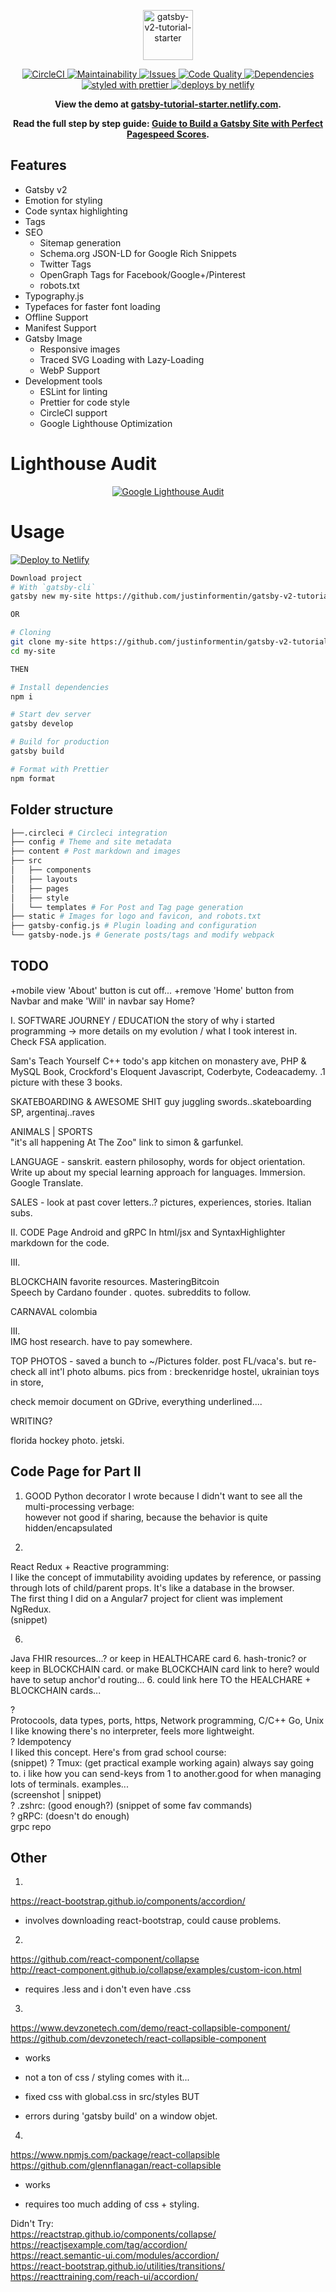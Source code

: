 <p align="center">
  <a href="https://github.com/justinformentin/gatsby-v2-tutorial-starter">
    <img
      src="https://i.imgur.com/mW3HLrn.png"
      height="80"
      alt="gatsby-v2-tutorial-starter"
      title="Gatsby v2 Tutorial Starter"
    />
  </a>
</p>

<p align="center">
  <a href="https://circleci.com/gh/justinformentin/gatsby-v2-tutorial-starter">
    <img
      src="https://circleci.com/gh/justinformentin/gatsby-v2-tutorial-starter.svg?style=svg"
      alt="CircleCI"
    />
  </a>
  <a href="https://codeclimate.com/github/justinformentin/gatsby-v2-tutorial-starter">
    <img
      src="https://codeclimate.com/github/justinformentin/gatsby-v2-tutorial-starter/badges/gpa.svg"
      alt="Maintainability"
    />
  </a>
  <a href="https://codeclimate.com/github/justinformentin/gatsby-v2-tutorial-starter">
    <img
      src="https://codeclimate.com/github/justinformentin/gatsby-v2-tutorial-starter/badges/issue_count.svg"
      alt="Issues"
    />
  </a>
  <a href="https://www.codacy.com/app/justinformentin/gatsby-v2-tutorial-starter?utm_source=github.com&amp;utm_medium=referral&amp;utm_content=justinformentin/gatsby-v2-tutorial-starter&amp;utm_campaign=Badge_Grade">
    <img
      src="https://api.codacy.com/project/badge/Grade/c910ab2b18a24dde80cfc05b73c908aa"
      alt="Code Quality"
    />
  </a>
  <a href="https://david-dm.org/justinformentin/gatsby-v2-tutorial-starter">
    <img
      src="https://img.shields.io/david/justinformentin/gatsby-v2-tutorial-starter.svg"
      alt="Dependencies"
    />
  </a>
  <a href="https://github.com/prettier/prettier">
    <img
      src="https://img.shields.io/badge/styled_with-prettier-ff69b4.svg"
      alt="styled with prettier"
    />
  </a>
  <a href="https://www.netlify.com">
    <img
      src="https://img.shields.io/badge/deploys%20by-netlify-00c7b7.svg"
      alt="deploys by netlify"
    />
  </a>
</p>

<p align="center">
  <strong>
    View the demo at <a href="https://gatsby-tutorial-starter.netlify.com">gatsby-tutorial-starter.netlify.com</a>.
  </strong>
</p>

<p align="center">
  <strong>
    Read the full step by step guide: <a href="https://justinformentin.com/guide-to-building-a-gatsby-site">Guide to Build a Gatsby Site with Perfect Pagespeed Scores</a></a>.
  </strong>
</p>

## Features

- Gatsby v2
- Emotion for styling
- Code syntax highlighting
- Tags
- SEO
  - Sitemap generation
  - Schema.org JSON-LD for Google Rich Snippets
  - Twitter Tags
  - OpenGraph Tags for Facebook/Google+/Pinterest
  - robots.txt
- Typography.js
- Typefaces for faster font loading
- Offline Support
- Manifest Support
- Gatsby Image
  - Responsive images
  - Traced SVG Loading with Lazy-Loading
  - WebP Support
- Development tools
  - ESLint for linting
  - Prettier for code style
  - CircleCI support
  - Google Lighthouse Optimization

# Lighthouse Audit

<p align="center">
  <a href="https://github.com/justinformentin/gatsby-v2-tutorial-starter">
    <img
      src="https://i.imgur.com/YOVC76X.png"
      alt="Google Lighthouse Audit"
      title="Google Lighthouse Audit"
    />
  </a>
</p>

# Usage

[![Deploy to Netlify](https://www.netlify.com/img/deploy/button.svg)](https://app.netlify.com/start/deploy?repository=https://github.com/justinformentin/gatsby-v2-tutorial-starter)

```bash
Download project
# With `gatsby-cli`
gatsby new my-site https://github.com/justinformentin/gatsby-v2-tutorial-starter

OR

# Cloning
git clone my-site https://github.com/justinformentin/gatsby-v2-tutorial-starter.git
cd my-site

THEN

# Install dependencies
npm i

# Start dev server
gatsby develop

# Build for production
gatsby build

# Format with Prettier
npm format

```

## Folder structure
```bash
├──.circleci # Circleci integration
├── config # Theme and site metadata
├── content # Post markdown and images
├── src
│   ├── components
│   ├── layouts
│   ├── pages
│   ├── style
│   └── templates # For Post and Tag page generation
├── static # Images for logo and favicon, and robots.txt
├── gatsby-config.js # Plugin loading and configuration
└── gatsby-node.js # Generate posts/tags and modify webpack
```

## TODO

+mobile view 'About' button is cut off...
+remove 'Home' button from Navbar and make 'Will' in navbar say Home?

I. 
SOFTWARE JOURNEY / EDUCATION
the story of why i started programming -> more details on my evolution / what I took interest in. Check FSA application.

Sam's Teach Yourself C++ todo's app kitchen on monastery ave, PHP & MySQL Book, Crockford's Eloquent Javascript, Coderbyte, Codeacademy.
.1 picture with these 3 books.

SKATEBOARDING & AWESOME SHIT
guy juggling swords..skateboarding SP, argentinaj..raves

ANIMALS | SPORTS  
"it's all happening At The Zoo" link to simon & garfunkel.

LANGUAGE - sanskrit. eastern philosophy, words for object orientation. Write up about my special learning approach for languages. Immersion. Google Translate.

SALES - look at past cover letters..? pictures, experiences, stories. Italian subs.

II.
CODE Page
Android and gRPC
In html/jsx and SyntaxHighlighter markdown for the code.


III.

BLOCKCHAIN
favorite resources. MasteringBitcoin  
Speech by Cardano founder  . quotes.
subreddits to follow.  

CARNAVAL colombia

III.  
IMG host research. have to pay somewhere. 

TOP PHOTOS - saved a bunch to ~/Pictures folder. post FL/vaca's. but re-check all int'l photo albums. pics from : breckenridge hostel, ukrainian toys in store,  

check memoir document on GDrive, everything underlined....

WRITING?

florida hockey photo. jetski.

## Code Page for Part II

1. GOOD
Python decorator I wrote because I didn't want to see all the multi-processing verbage:  
however not good if sharing, because the behavior is quite hidden/encapsulated  

2.
React Redux + Reactive programming:  
I like the concept of immutability avoiding updates by reference, or passing through lots of child/parent props. It's like a database in the browser.  
The first thing I did on a Angular7 project for client was implement NgRedux.  
(snippet)

6.
Java FHIR resources...? or keep in HEALTHCARE card
6.
hash-tronic? or keep in BLOCKCHAIN card. or make BLOCKCHAIN card link to here? would have to setup anchor'd routing...
6.
could link here TO the HEALCHARE + BLOCKCHAIN cards...

?  
Protocools, data types, ports, https, Network programming, C/C++ Go, Unix  
I like knowing there's no interpreter, feels more lightweight.  
?
Idempotency  
I liked this concept. Here's from grad school course:  
(snippet) 
?
Tmux:  (get practical example working again)
always say going to. i like how you can send-keys from 1 to another.good for when managing lots of terminals. examples...  
(screenshot | snippet)  
?
.zshrc:  (good enough?)
(snippet of some fav commands)  
?
gRPC: (doesn't do enough)  
grpc repo  



## Other
1.  
https://react-bootstrap.github.io/components/accordion/  
- involves downloading react-bootstrap, could cause problems.

2.  
https://github.com/react-component/collapse  
http://react-component.github.io/collapse/examples/custom-icon.html  
- requires .less and i don't even have .css

3.  
https://www.devzonetech.com/demo/react-collapsible-component/  
https://github.com/devzonetech/react-collapsible-component  
+ works  
- not a ton of css / styling comes with it...  
+ fixed css with global.css in src/styles BUT  
- errors during 'gatsby build' on a window objet.  

4.  
https://www.npmjs.com/package/react-collapsible  
https://github.com/glennflanagan/react-collapsible  
+ works  
- requires too much adding of css + styling.  



Didn't Try:  
https://reactstrap.github.io/components/collapse/  
https://reactjsexample.com/tag/accordion/  
https://react.semantic-ui.com/modules/accordion/  
https://react-bootstrap.github.io/utilities/transitions/  
https://reacttraining.com/reach-ui/accordion/  
